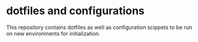 dotfiles and configurations
===========================

This repository contains dotfiles as well as configuration scippets to be run on new environments for initialization.

